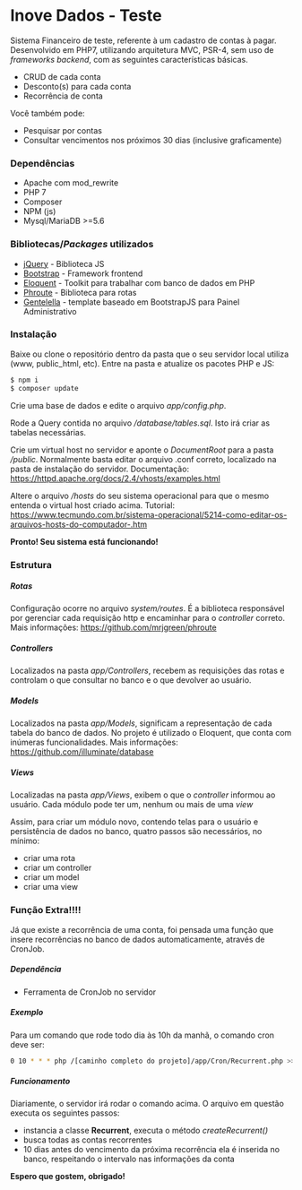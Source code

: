 # Inove Dados - Teste

Sistema Financeiro de teste, referente à um cadastro de contas à pagar. Desenvolvido em PHP7, utilizando arquitetura MVC, PSR-4, sem uso de *frameworks backend*, com as seguintes características básicas. 

  - CRUD de cada conta
  - Desconto(s) para cada conta
  - Recorrência de conta
   
  Você também pode:
- Pesquisar por contas
- Consultar vencimentos nos próximos 30 dias (inclusive graficamente)

### Dependências
- Apache com mod_rewrite
- PHP 7
- Composer
- NPM (js)
- Mysql/MariaDB >=5.6

### Bibliotecas/*Packages* utilizados

* [jQuery](http://api.jquery.com) - Biblioteca JS
* [Bootstrap](http://getbootstrap.com/) - Framework frontend 
* [Eloquent](https://github.com/illuminate/database) - Toolkit para trabalhar com banco de dados em PHP 
* [Phroute](https://github.com/mrjgreen/phroute) - Biblioteca para rotas
* [Gentelella](https://github.com/puikinsh/gentelella) - template baseado em BootstrapJS para Painel Administrativo

### Instalação

Baixe ou clone o repositório dentro da pasta que o seu servidor local utiliza (www, public_html, etc). Entre na pasta e atualize os pacotes PHP e JS:

```sh
$ npm i
$ composer update
```

Crie uma base de dados e edite o arquivo *app/config.php*.

Rode a Query contida no arquivo */database/tables.sql*. Isto irá criar as tabelas necessárias. 

Crie um virtual host no servidor e aponte o *DocumentRoot* para a pasta */public*. Normalmente basta  editar o arquivo .conf correto, localizado na pasta de instalação do servidor.
Documentação: https://httpd.apache.org/docs/2.4/vhosts/examples.html

Altere o arquivo */hosts* do seu sistema operacional para que o mesmo entenda o virtual host criado acima.
Tutorial: https://www.tecmundo.com.br/sistema-operacional/5214-como-editar-os-arquivos-hosts-do-computador-.htm

**Pronto! Seu sistema está funcionando!**

### Estrutura

##### Rotas
Configuração ocorre no arquivo *system/routes*. É a biblioteca responsável por gerenciar cada requisição http e encaminhar para o *controller* correto. Mais informações: https://github.com/mrjgreen/phroute

##### Controllers
Localizados na pasta *app/Controllers*, recebem as requisições das rotas e controlam o que consultar no banco e o que devolver ao usuário.

##### Models
Localizados na pasta *app/Models*, significam a representação de cada tabela do banco de dados. No projeto é utilizado o Eloquent, que conta com inúmeras funcionalidades. Mais informações: https://github.com/illuminate/database

##### Views
Localizadas na pasta *app/Views*, exibem o que o *controller* informou ao usuário. Cada módulo pode ter um, nenhum ou mais de uma *view*

Assim, para criar um módulo novo, contendo telas para o usuário e persistência de dados no banco, quatro passos são necessários, no mínimo:
- criar uma rota 
- criar um controller
- criar um model
- criar uma view


### Função Extra!!!!
Já que existe a recorrência de uma conta, foi pensada uma função que insere recorrências no banco de dados automaticamente, através de CronJob.

##### Dependência

- Ferramenta de CronJob no servidor
 
##### Exemplo

Para um comando que rode todo dia às 10h da manhã, o comando cron deve ser:
```sh
0 10 * * * php /[caminho completo do projeto]/app/Cron/Recurrent.php >> /dev/null 2>&1
```

##### Funcionamento 

Diariamente, o servidor irá rodar o comando acima. O arquivo em questão executa os seguintes passos:
- instancia a classe **Recurrent**, executa o método *createRecurrent()*
- busca todas as contas recorrentes
- 10 dias antes do vencimento da próxima recorrência ela é inserida no banco, respeitando o intervalo nas informações da conta

**Espero que gostem, obrigado!**
